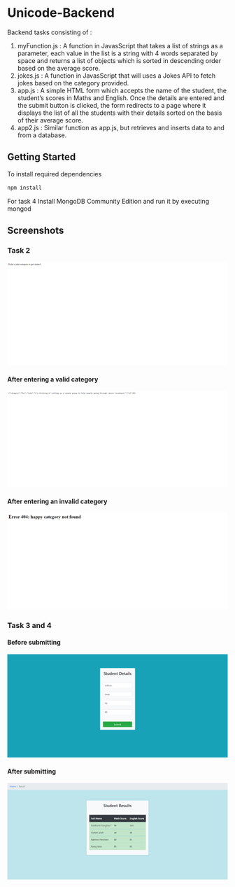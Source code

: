 # Unicode-Backend

Backend tasks consisting of : 

1. myFunction.js : A function in JavasScript that takes a list of strings as a parameter, each value in the list is a string with 4 words separated by space and returns a list of objects which is sorted in descending order based on the average score.
2. jokes.js : A function in JavasScript that will uses a Jokes API to fetch jokes based on the category provided. 
3. app.js :  A simple HTML form which accepts the name of the student, the student’s scores in Maths and English. Once the details are entered and the submit button is clicked, the form redirects to a page where it displays the list of all the students with their details sorted on the basis of their average score.
4. app2.js : Similar function as app.js, but retrieves and inserts data to and from a database. 

## Getting Started

To install required dependencies
```bash
npm install
```

For task 4
Install MongoDB Community Edition and run it by executing mongod

## Screenshots

### Task 2 

<img src="screenshots/task2.1.png">

#### After entering a valid category

<img src="screenshots/task2.2.png">

#### After entering an invalid category

<img src="screenshots/task2.3.png">


### Task 3 and 4 

#### Before submitting

<img src="screenshots/task3,4.1.png">

#### After submitting

<img src="screenshots/task3,4.2.png">

